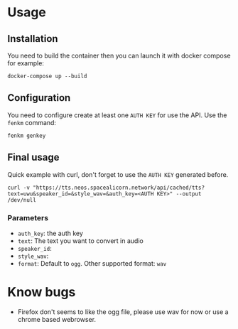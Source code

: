 # Usage

## Installation

You need to build the container then you can launch it with docker compose for example:

```
docker-compose up --build
```

## Configuration

You need to configure create at least one `AUTH KEY` for use the API. Use the `fenkm` command:

```
fenkm genkey
```

## Final usage

Quick example with curl, don't forget to use the `AUTH KEY` generated before.

```
curl -v "https://tts.neos.spacealicorn.network/api/cached/tts?text=uwu&speaker_id=&style_wav=&auth_key=<AUTH KEY>" --output /dev/null
```

### Parameters

- `auth_key`: the auth key
- `text`: The text you want to convert in audio
- `speaker_id`:
- `style_wav`:
- `format`: Default to `ogg`. Other supported format: `wav`

# Know bugs

- Firefox don't seems to like the ogg file, please use wav for now or use a chrome based webrowser.
